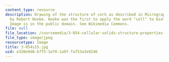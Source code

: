 ```yaml
---
content_type: resource
description: Drawing of the structure of cork as described in Micrographia (1665)
  by Robert Hooke. Hooke was the first to apply the word "cell" to biological objects.
  Image is in the public domain. See Wikimedia Commons.
file: null
file_location: /coursemedia/3-054-cellular-solids-structure-properties-and-applications-spring-2015/e320e9d8b7f51ef01a9ffaf53a3e9246_3-054s15.jpg
file_type: image/jpeg
resourcetype: Image
title: 3-054s15.jpg
uid: e320e9d8-b7f5-1ef0-1a9f-faf53a3e9246
---
```

